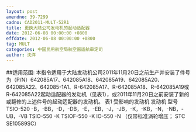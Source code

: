 ```yaml
---
layout: post
amendno: 39-7299
cadno: CAD2011-MULT-52R1
title: 更换大陆公司发动机的起动适配器
date: 2012-06-08 00:00:00 +0800
effdate: 2012-06-08 00:00:00 +0800
tag: MULT
categories: 中国民用航空局航空器适航审定司
author: 沈洋
---
```


##适用范围:
本指令适用于大陆发动机公司2011年11月20日之前生产并安装了件号为（P/N）642085A17、642085A18、642085A19、642085A20、642085A22、642085-1A1、R-642085A17、R-642085A18、R-642085A19或R-642085A22起动适配器的发动机（见表1），或2011年11月20日之前安装了新的或翻修的上述件号的起动适配器的发动机。
表1 受影响的发动机
发动机 型号
TSIO-520   -B，-BB，-D，-DB，-E，-EB，-J，-JB，-K，-KB，-N，-NB，-UB，-VB
TSIO-550  -K
TSIOF-550  -K
IO-550  -N （仅带标准涡轮增压； STC SE10589SC）

